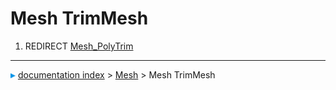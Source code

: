 # Mesh TrimMesh
1.  REDIRECT [Mesh_PolyTrim](Mesh_PolyTrim.md)



---
![](images/Right_arrow.png) [documentation index](../README.md) > [Mesh](Mesh_Workbench.md) > Mesh TrimMesh
